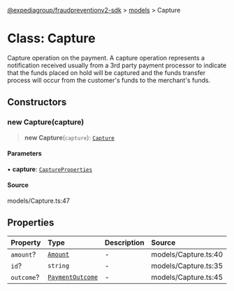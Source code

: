 [@expediagroup/fraudpreventionv2-sdk](../../index.md) > [models](../index.md) > Capture

# Class: Capture

Capture operation on the payment. A capture operation represents a notification received usually from a 3rd party payment processor to indicate that the funds placed on hold will be captured and the funds transfer process will occur from the customer\'s funds to the merchant\'s funds.

## Constructors

### new Capture(capture)

> **new Capture**(`capture`): [`Capture`](Capture.md)

#### Parameters

▪ **capture**: [`CaptureProperties`](../interfaces/CaptureProperties.md)

#### Source

models/Capture.ts:47

## Properties

| Property | Type | Description | Source |
| :------ | :------ | :------ | :------ |
| `amount`? | [`Amount`](Amount.md) | - | models/Capture.ts:40 |
| `id`? | `string` | - | models/Capture.ts:35 |
| `outcome`? | [`PaymentOutcome`](PaymentOutcome.md) | - | models/Capture.ts:45 |
